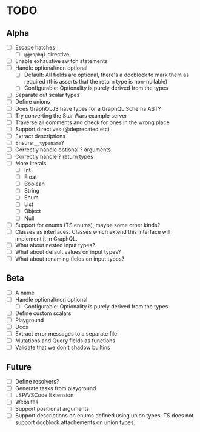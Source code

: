# TODO

## Alpha
- [ ] Escape hatches
    - [ ] `@graphql` directive
- [ ] Enable exhaustive switch statements
- [ ] Handle optional/non optional
    - [ ] Default: All fields are optional, there's a docblock to mark them as required (this asserts that the return type is non-nullable)
    - [ ] Configurable: Optionality is purely derived from the types
- [ ] Separate out scalar types
- [ ] Define unions
- [ ] Does GraphQLJS have types for a GraphQL Schema AST?
- [ ] Try converting the Star Wars example server
- [ ] Traverse all comments and check for ones in the wrong place
- [ ] Support directives (@deprecated etc)
- [ ] Extract descriptions
- [ ] Ensure `__typename`?
- [ ] Correctly handle optional ? arguments
- [ ] Correctly handle ? return types
- [ ] More literals
    - [ ] Int
    - [ ] Float
    - [ ] Boolean
    - [ ] String
    - [ ] Enum
    - [ ] List
    - [ ] Object
    - [ ] Null
- [ ] Support for enums (TS enums), maybe some other kinds?
- [ ] Classes as interfaces. Classes which extend this interface will implement it in GraphQL.
- [ ] What about nested input types?
- [ ] What about default values on input types?
- [ ] What about renaming fields on input types?

## Beta
- [ ] A name
- [ ] Handle optional/non optional
    - [ ] Configurable: Optionality is purely derived from the types
- [ ] Define custom scalars
- [ ] Playground
- [ ] Docs
- [ ] Extract error messages to a separate file
- [ ] Mutations and Query fields as functions
- [ ] Validate that we don't shadow builtins

## Future
- [ ] Define resolvers?
- [ ] Generate tasks from playground
- [ ] LSP/VSCode Extension
- [ ] Websites
- [ ] Support positional arguments
- [ ] Support descriptions on enums defined using union types. TS does not support docblock attachements on union types.